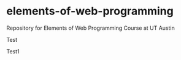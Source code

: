 # elements-of-web-programming
Repository for Elements of Web Programming Course at UT Austin

Test

Test1
